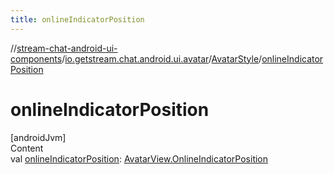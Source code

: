 ```yaml
---
title: onlineIndicatorPosition
---
```

//[stream-chat-android-ui-components](../../../index.md)/[io.getstream.chat.android.ui.avatar](../index.md)/[AvatarStyle](index.md)/[onlineIndicatorPosition](onlineIndicatorPosition.md)



# onlineIndicatorPosition  
[androidJvm]  
Content  
val [onlineIndicatorPosition](onlineIndicatorPosition.md): [AvatarView.OnlineIndicatorPosition](../AvatarView/OnlineIndicatorPosition/index.md)  



